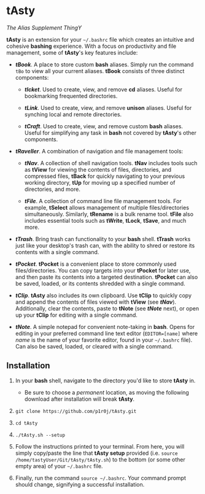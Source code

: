 # tAsty

*The Alias Supplement ThingY*

**tAsty** is an extension for your `~/.bashrc` file which creates an intuitive and cohesive **bashing** experience. With a focus on productivity and file management, some of **tAsty**'s key features include:

*   ***tBook***. A place to store custom **bash** aliases. Simply run the command `tBo` to view all your current aliases. **tBook** consists of three distinct components:

    *   ***tIcket***. Used to create, view, and remove **cd** aliases. Useful for bookmarking frequented directories.

    *   ***tLink***. Used to create, view, and remove **unison** aliases. Useful for synching local and remote directories.

    *   ***tCraft***. Used to create, view, and remove custom **bash** aliases. Useful for simplifying any task in **bash** not covered by **tAsty**'s other components.

*   ***tRaveller***. A combination of navigation and file management tools:

    *   ***tNav***. A collection of shell navigation tools. **tNav** includes tools such as **tView** for viewing the contents of files, directories, and compressed files, **tBack** for quickly navigating to your previous working directory, **tUp** for moving up a specified number of directories, and more.

    * ***tFile***. A collection of command line file management tools. For example, **tSelect** allows management of multiple files/directories simultaneously. Similarly, **tRename** is a bulk rename tool. **tFile** also includes essential tools such as **tWrite**, **tLock**, **tSave**, and much more.

*   ***tTrash***. Bring trash can functionality to your **bash** shell. **tTrash** works just like your desktop's trash can, with the ability to shred or restore its contents with a single command.

*   ***tPocket***. **tPocket** is a convenient place to store commonly used files/directories. You can copy targets into your **tPocket** for later use, and then paste its contents into a targeted destination. **tPocket** can also be saved, loaded, or its contents shredded with a single command.

*   ***tClip***. **tAsty** also includes its own clipboard. Use **tClip** to quickly copy and append the contents of files viewed with **tView** (see ***tNav***). Additionally, clear the contents, paste to **tNote** (see ***tNote*** next), or open up your **tClip** for editing with a single command.

*   ***tNote***. A simple notepad for convenient note-taking in **bash**. Opens for editing in your preferred command line text editor (`EDITOR=[name]` where *name* is the name of your favorite editor, found in your `~/.bashrc` file). Can also be saved, loaded, or cleared with a single command.

## Installation

1.  In your **bash** shell, navigate to the directory you'd like to store **tAsty** in.

    *   Be sure to choose a *permanent* location, as moving the following download after installation will break **tAsty**.

1.  `git clone https://github.com/p1r0j/tAsty.git`

2.  `cd tAsty`

3.  `./tAsty.sh --setup`

4.  Follow the instructions printed to your terminal. From here, you will simply copy/paste the line that **tAsty setup** provided (i.e. `source /home/tastyUser/Git/tAsty/tAsty.sh`) to the bottom (or some other empty area) of your `~/.bashrc` file.

5.  Finally, run the command `source ~/.bashrc`. Your command prompt should change, signifying a successful installation.

